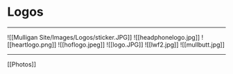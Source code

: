 # Logos

---

![[Mulligan Site/Images/Logos/sticker.JPG]]
![[headphonelogo.jpg]]
![[heartlogo.png]]
![[hoflogo.jpeg]]
![[logo.JPG]]
![[lwf2.jpg]]
![[mullbutt.jpg]]

---

[[Photos]]